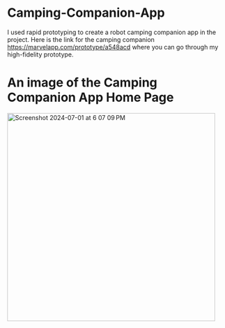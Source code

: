# Camping-Companion-App
I used rapid prototyping to create a robot camping companion app in the project. Here is the link for the camping companion https://marvelapp.com/prototype/a548acd 
where you can go through my high-fidelity prototype. 


# An image of the Camping Companion App Home Page 
<img width="477" alt="Screenshot 2024-07-01 at 6 07 09 PM" src="https://github.com/Evalenc6/Camping-Companion-App/assets/117995655/e9367236-8149-4606-b001-9ec747c33704">

